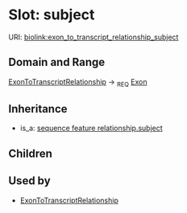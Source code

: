 # Slot: subject




URI: [biolink:exon_to_transcript_relationship_subject](https://w3id.org/biolink/vocab/exon_to_transcript_relationship_subject)
## Domain and Range

[ExonToTranscriptRelationship](ExonToTranscriptRelationship.md) ->  <sub>REQ</sub> [Exon](Exon.md)
## Inheritance

 *  is_a: [sequence feature relationship.subject](sequence_feature_relationship_subject.md)
## Children

## Used by

 * [ExonToTranscriptRelationship](ExonToTranscriptRelationship.md)
